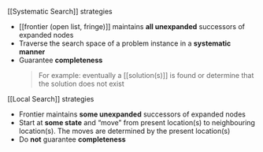 [[Systematic Search]] strategies
- [[frontier (open list, fringe)]] maintains **all unexpanded** successors of expanded nodes
- Traverse the search space of a problem instance in a **systematic manner**
- Guarantee **completeness**
    > For example: eventually a [[solution(s)]] is found or determine that the solution does not exist
    
[[Local Search]] strategies
- Frontier maintains **some unexpanded** successors of expanded nodes
- Start at **some state** and “move” from present location(s) to neighbouring location(s). The moves are determined by the present location(s)
- Do **not** guarantee **completeness**
